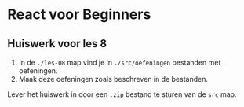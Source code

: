 # React voor Beginners
## Huiswerk voor les 8

1. In de `./les-08` map vind je in `./src/oefeningen` bestanden met oefeningen.
2. Maak deze oefeningen zoals beschreven in de bestanden.

Lever het huiswerk in door een `.zip` bestand te sturen van de `src` map.

